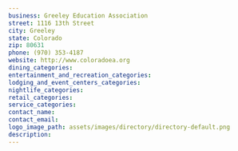 ```yaml
---
business: Greeley Education Association
street: 1116 13th Street
city: Greeley
state: Colorado
zip: 80631
phone: (970) 353-4187
website: http://www.coloradoea.org
dining_categories: 
entertainment_and_recreation_categories: 
lodging_and_event_centers_categories: 
nightlife_categories: 
retail_categories: 
service_categories: 
contact_name: 
contact_email: 
logo_image_path: assets/images/directory/directory-default.png
description: 
---
```

